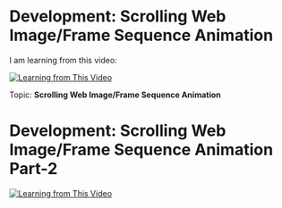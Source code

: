# Development: Scrolling Web Image/Frame Sequence Animation

I am learning from this video:

[![Learning from This Video](https://img.youtube.com/vi/6c2m0RjwRPY/hqdefault.jpg)](https://youtu.be/6c2m0RjwRPY?si=vX0aQ7DnQ7zmRyWE)



Topic: **Scrolling Web Image/Frame Sequence Animation**


# Development: Scrolling Web Image/Frame Sequence Animation Part-2

[![Learning from This Video](https://img.youtube.com/vi/ouq6ks1zVAs/hqdefault.jpg)](https://youtu.be/ouq6ks1zVAs?si=QVwmoR15_d-0U3IW)
